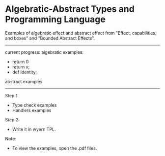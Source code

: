 # Algebratic-Abstract Types and Programming Language

Examples of algebratic effect and abstract effect from "Effect, capabilities, and boxes" and "Bounded Abstract Effects".

---
current progress:
algebratic examples:
- return 0
- return x;
- def Identity;


abstract examples

---

Step 1:
- Type check examples
- Handlers examples

Step 2:
- Write it in wyern TPL.

Note:
- To view the examples, open the .pdf files.
